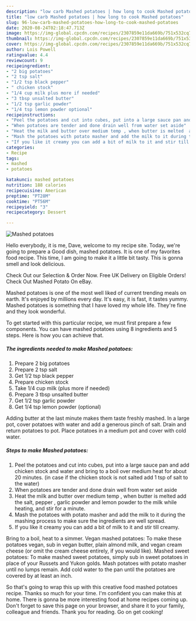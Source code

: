 ```yaml
---
description: "low carb Mashed potatoes | how long to cook Mashed potatoes"
title: "low carb Mashed potatoes | how long to cook Mashed potatoes"
slug: 96-low-carb-mashed-potatoes-how-long-to-cook-mashed-potatoes
date: 2020-08-24T02:18:47.713Z
image: https://img-global.cpcdn.com/recipes/2307859e11da669b/751x532cq70/mashed-potatoes-recipe-main-photo.jpg
thumbnail: https://img-global.cpcdn.com/recipes/2307859e11da669b/751x532cq70/mashed-potatoes-recipe-main-photo.jpg
cover: https://img-global.cpcdn.com/recipes/2307859e11da669b/751x532cq70/mashed-potatoes-recipe-main-photo.jpg
author: Lois Powell
ratingvalue: 4.4
reviewcount: 9
recipeingredient:
- "2 big potatoes"
- "2 tsp salt"
- "1/2 tsp black pepper"
- " chicken stock"
- "1/4 cup milk plus more if needed"
- "3 tbsp unsalted butter"
- "1/2 tsp garlic powder"
- "1/4 tsp lemon powder optional"
recipeinstructions:
- "Peel the potatoes and cut into cubes, put into a large sauce pan and add chicken stock and water and bring to a boil over medium heat for about 20 minutes.   (in case if the chicken stock is not salted add 1 tsp of salt to the water)"
- "When potatoes are tender and done drain well from water set aside"
- "Heat the milk and butter over medium temp , when butter is melted  add the salt, pepper , garlic powder and lemon powder to the milk while heating, and stir for a minute."
- "Mash the potatoes with potato masher and add the milk to it during the mashing process to make sure the ingredients are well spread."
- "If you like it creamy you can add a bit of milk to it and stir till creamy."
categories:
- Recipe
tags:
- mashed
- potatoes

katakunci: mashed potatoes 
nutrition: 188 calories
recipecuisine: American
preptime: "PT28M"
cooktime: "PT56M"
recipeyield: "3"
recipecategory: Dessert

---
```



![Mashed potatoes](https://img-global.cpcdn.com/recipes/2307859e11da669b/751x532cq70/mashed-potatoes-recipe-main-photo.jpg)

Hello everybody, it is me, Dave, welcome to my recipe site. Today, we're going to prepare a Good dish, mashed potatoes. It is one of my favorites food recipe. This time, I am going to make it a little bit tasty. This is gonna smell and look delicious.

Check Out our Selection &amp; Order Now. Free UK Delivery on Eligible Orders! Check Out Mashed Potato On eBay.

Mashed potatoes is one of the most well liked of current trending meals on earth. It's enjoyed by millions every day. It's easy, it is fast, it tastes yummy. Mashed potatoes is something that I have loved my whole life. They're fine and they look wonderful.


To get started with this particular recipe, we must first prepare a few components. You can have mashed potatoes using 8 ingredients and 5 steps. Here is how you can achieve that.

<!--inarticleads1-->

##### The ingredients needed to make Mashed potatoes:

1. Prepare 2 big potatoes
1. Prepare 2 tsp salt
1. Get 1/2 tsp black pepper
1. Prepare  chicken stock
1. Take 1/4 cup milk (plus more if needed)
1. Prepare 3 tbsp unsalted butter
1. Get 1/2 tsp garlic powder
1. Get 1/4 tsp lemon powder (optional)


Adding butter at the last minute makes them taste freshly mashed. In a large pot, cover potatoes with water and add a generous pinch of salt. Drain and return potatoes to pot. Place potatoes in a medium pot and cover with cold water. 

<!--inarticleads2-->

##### Steps to make Mashed potatoes:

1. Peel the potatoes and cut into cubes, put into a large sauce pan and add chicken stock and water and bring to a boil over medium heat for about 20 minutes.   (in case if the chicken stock is not salted add 1 tsp of salt to the water)
1. When potatoes are tender and done drain well from water set aside
1. Heat the milk and butter over medium temp , when butter is melted  add the salt, pepper , garlic powder and lemon powder to the milk while heating, and stir for a minute.
1. Mash the potatoes with potato masher and add the milk to it during the mashing process to make sure the ingredients are well spread.
1. If you like it creamy you can add a bit of milk to it and stir till creamy.


Bring to a boil, heat to a simmer. Vegan mashed potatoes: To make these potatoes vegan, sub in vegan butter, plain almond milk, and vegan cream cheese (or omit the cream cheese entirely, if you would like). Mashed sweet potatoes: To make mashed sweet potatoes, simply sub in sweet potatoes in place of your Russets and Yukon golds. Mash potatoes with potato masher until no lumps remain. Add cold water to the pan until the potatoes are covered by at least an inch. 

So that's going to wrap this up with this creative food mashed potatoes recipe. Thanks so much for your time. I'm confident you can make this at home. There is gonna be more interesting food at home recipes coming up. Don't forget to save this page on your browser, and share it to your family, colleague and friends. Thank you for reading. Go on get cooking!
